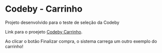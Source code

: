 # Codeby - Carrinho


Projeto desenvolvido para o teste de seleção da Codeby

Link para o proejeto [Codeby Carrinho](https://codeby-carrinho.netlify.app).

Ao clicar o botão Finalizar compra, o sistema carrega um outro exemplo do carrinho! 
